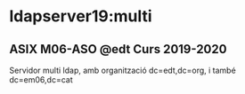 # ldapserver19:multi
## ASIX M06-ASO @edt Curs 2019-2020

Servidor multi ldap, amb organització dc=edt,dc=org, 
i també dc=em06,dc=cat



